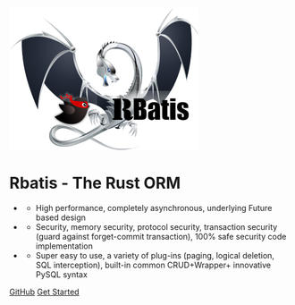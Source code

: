 ![logo](logo.png )

# Rbatis - The Rust ORM

* - High performance, completely asynchronous, underlying Future based design
* - Security, memory security, protocol security, transaction security (guard against forget-commit transaction), 100% safe security code implementation
* - Super easy to use, a variety of plug-ins (paging, logical deletion, SQL interception), built-in common CRUD+Wrapper+ innovative PySQL syntax

[GitHub](https://github.com/rbatis/rbatis)
[Get Started](#Rbatis-init)